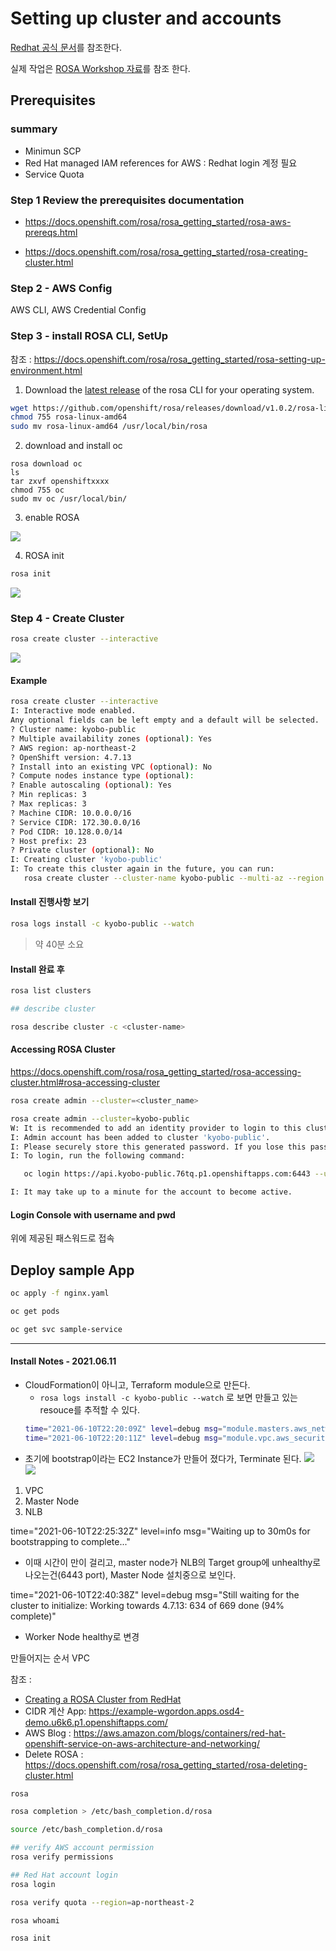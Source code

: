 
# Setting up cluster and accounts
 [Redhat 공식 문서](https://docs.openshift.com/rosa/rosa_getting_started/rosa-getting-started-workflow.html)를 참조한다. 


실제 작업은 [ROSA Workshop 자료](https://openshift4-on-aws.awsworkshop.io/4-rosa-track/2-deploying-rosa/1-prerequisites/1_rosa-prerequisites.html)를 참조 한다.
## Prerequisites 
### summary
 - Minimun SCP
 - Red Hat managed IAM references for AWS : Redhat login 계정 필요
 - Service Quota


### Step 1 Review the prerequisites documentation
 -  https://docs.openshift.com/rosa/rosa_getting_started/rosa-aws-prereqs.html

 - https://docs.openshift.com/rosa/rosa_getting_started/rosa-creating-cluster.html

### Step 2 - AWS Config 
AWS CLI, AWS Credential Config

### Step 3 - install ROSA CLI, SetUp

참조 : https://docs.openshift.com/rosa/rosa_getting_started/rosa-setting-up-environment.html

1. Download the [latest release](https://access.redhat.com/products/red-hat-openshift-service-aws/) of the rosa CLI for your operating system.

```bash
wget https://github.com/openshift/rosa/releases/download/v1.0.2/rosa-linux-amd64
chmod 755 rosa-linux-amd64
sudo mv rosa-linux-amd64 /usr/local/bin/rosa
```

2. download and install oc
```
rosa download oc
ls
tar zxvf openshiftxxxx
chmod 755 oc
sudo mv oc /usr/local/bin/
```

3. enable ROSA  

![](images/enable-rosa.gif)

4. ROSA init
```bash
rosa init

```

![](images/rosa-init.gif)


### Step 4 - Create Cluster
```bash
rosa create cluster --interactive
```

![](images/create-cluster.gif)


#### Example
```bash
rosa create cluster --interactive
I: Interactive mode enabled.
Any optional fields can be left empty and a default will be selected.
? Cluster name: kyobo-public
? Multiple availability zones (optional): Yes
? AWS region: ap-northeast-2
? OpenShift version: 4.7.13
? Install into an existing VPC (optional): No
? Compute nodes instance type (optional): 
? Enable autoscaling (optional): Yes
? Min replicas: 3
? Max replicas: 3
? Machine CIDR: 10.0.0.0/16
? Service CIDR: 172.30.0.0/16
? Pod CIDR: 10.128.0.0/14
? Host prefix: 23
? Private cluster (optional): No
I: Creating cluster 'kyobo-public'
I: To create this cluster again in the future, you can run:
   rosa create cluster --cluster-name kyobo-public --multi-az --region ap-northeast-2 --version 4.7.13 --enable-autoscaling --min-replicas 3 --max-replicas 3 --machine-cidr 10.0.0.0/16 --service-cidr 172.30.0.0/16 --pod-cidr 10.128.0.0/14 --host-prefix 23
```

#### Install 진행사항 보기 
```bash
rosa logs install -c kyobo-public --watch
```

> 약 40분 소요

#### Install 완료 후
```bash
rosa list clusters

## describe cluster

rosa describe cluster -c <cluster-name>
```

#### Accessing ROSA Cluster
https://docs.openshift.com/rosa/rosa_getting_started/rosa-accessing-cluster.html#rosa-accessing-cluster

```bash
rosa create admin --cluster=<cluster_name>

rosa create admin --cluster=kyobo-public
W: It is recommended to add an identity provider to login to this cluster. See 'rosa create idp --help' for more information.
I: Admin account has been added to cluster 'kyobo-public'.
I: Please securely store this generated password. If you lose this password you can delete and recreate the cluster admin user.
I: To login, run the following command:

   oc login https://api.kyobo-public.76tq.p1.openshiftapps.com:6443 --username cluster-admin --password IjIk8-Htkus-XXXXXX

I: It may take up to a minute for the account to become active.
```

#### Login Console with username and pwd
위에 제공된 패스워드로 접속


## Deploy sample App
``` bash
oc apply -f nginx.yaml 

oc get pods

oc get svc sample-service
```


---
#### Install Notes - 2021.06.11
 - CloudFormation이 아니고, Terraform module으로 만든다. 
   - `rosa logs install -c kyobo-public --watch` 로 보면 만들고 있는 resouce를 추적할 수 있다. 
   ```bash
   time="2021-06-10T22:20:09Z" level=debug msg="module.masters.aws_network_interface.master[2]: Creating..."
   time="2021-06-10T22:20:11Z" level=debug msg="module.vpc.aws_security_group_rule.worker_ingress_services_tcp: Creation complete after 14s [id=sgrule-2711114762]"
    ```
 - 초기에 bootstrap이라는 EC2 Instance가 만들어 졌다가, Terminate 된다.
  ![](images/bootstrap-1.png)
  ![](images/bootstrap-2.png)

 1. VPC
 2. Master Node
 3. NLB

 time="2021-06-10T22:25:32Z" level=info msg="Waiting up to 30m0s for bootstrapping to complete..." 
  - 이때 시간이 만이 걸리고, master node가 NLB의 Target group에 unhealthy로 나오는건(6443 port), Master Node 설치중으로 보인다. 

 time="2021-06-10T22:40:38Z" level=debug msg="Still waiting for the cluster to initialize: Working towards 4.7.13: 634 of 669 done (94% complete)"
 - Worker Node healthy로 변경








만들어지는 순서
VPC



참조 : 

 - [Creating a ROSA Cluster from RedHat](https://docs.openshift.com/rosa/rosa_getting_started/rosa-creating-cluster.html) 
 - CIDR 계산 App: https://example-wgordon.apps.osd4-demo.u6k6.p1.openshiftapps.com/
 - AWS Blog : https://aws.amazon.com/blogs/containers/red-hat-openshift-service-on-aws-architecture-and-networking/
 - Delete ROSA : https://docs.openshift.com/rosa/rosa_getting_started/rosa-deleting-cluster.html

```bash
rosa

rosa completion > /etc/bash_completion.d/rosa

source /etc/bash_completion.d/rosa

## verify AWS account permission
rosa verify permissions

## Red Hat account login
rosa login

rosa verify quota --region=ap-northeast-2

rosa whoami

rosa init

```